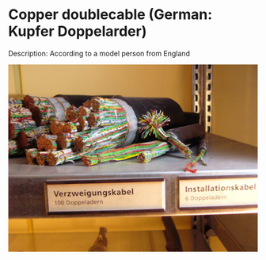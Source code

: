 # Copper doublecable (German: Kupfer Doppelarder)
Description: According to a model person from England

![alt Source Wikipedia DE](https://github.com/ict4f/copperdoublecable/blob/d51909bdea346f04cb141e9fac6fa62dfc85432a/images/Haupkabel.verzweigungskabel.installationskabel.jpg)
